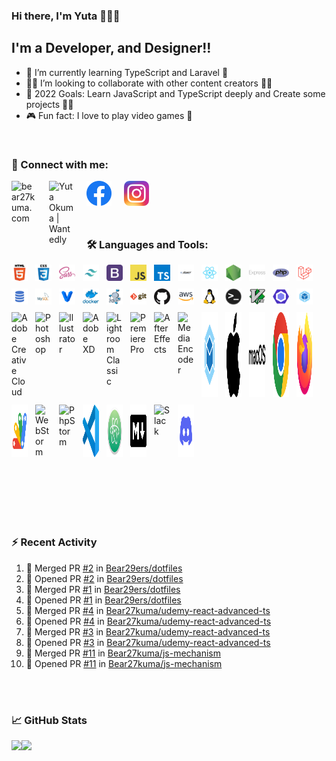 ### Hi there, I'm Yuta 🤟🏻🐻

## I'm a Developer, and Designer!!

- 🌱 I’m currently learning TypeScript and Laravel 🤣
- 👬🏻 I’m looking to collaborate with other content creators 👋🏻
- 🥅 2022 Goals: Learn JavaScript and TypeScript deeply and Create some projects 💪🏻
- 🎮 Fun fact: I love to play video games 🎉

<br />

### :wave: Connect with me:

[<img align="left" alt="bear27kuma.com" width="40px" src="https://user-images.githubusercontent.com/39920490/156489586-f125813b-e344-46d6-9306-f5786684b976.jpg" style="margin-right: 20px;" />](https://bear27kuma.github.io/)
[<img align="left" alt="Yuta Okuma | Wantedly" width="40px" src="https://user-images.githubusercontent.com/39920490/156489528-fdc520d6-10f1-43b6-8bf8-fadf8dcf1a90.jpg" style="margin-right: 20px;" />](https://www.wantedly.com/id/yuta_okuma_b)
[<img align="left" alt="Yuta Okuma | Facebook" width="40px" src="https://github.com/github/explore/blob/main/topics/facebook/facebook.png?raw=true" style="margin-right: 20px;" />](https://www.facebook.com/kumakuma1129/)
[<img align="left" alt="Yuta Okuma | Instagram" width="40px" src="https://github.com/github/explore/blob/main/topics/instagram/instagram.png?raw=true" />](https://www.instagram.com/bear_27earl/)

<br />
<br />
<br />
<br />

### :hammer_and_wrench: Languages and Tools:

<div style="display:flex; flex-wrap: wrap; gap: 12px;">
    <img align="left" alt="HTML5" width="26px" src="https://github.com/github/explore/blob/main/topics/html/html.png?raw=true" />
    <img align="left" alt="CSS3" width="26px" src="https://github.com/github/explore/blob/main/topics/css/css.png?raw=true" />
    <img align="left" alt="Sass" width="26px" src="https://github.com/github/explore/blob/main/topics/sass/sass.png?raw=true" />
    <img align="left" alt="Tailwind" width="26px" src="https://github.com/github/explore/blob/main/topics/tailwind/tailwind.png?raw=true" />
    <img align="left" alt="Bootstrap" width="26px" src="https://github.com/github/explore/blob/main/topics/bootstrap/bootstrap.png?raw=true" />
    <img align="left" alt="JavaScript" width="26px" src="https://github.com/github/explore/blob/main/topics/javascript/javascript.png?raw=true" />
    <img align="left" alt="TypeScript" width="26px" src="https://github.com/github/explore/blob/main/topics/typescript/typescript.png?raw=true" />
    <img align="left" alt="jQuery" width="26px" src="https://github.com/github/explore/blob/main/topics/jquery/jquery.png?raw=true" />
    <img align="left" alt="React" width="26px" src="https://github.com/github/explore/blob/main/topics/react/react.png?raw=true" />
    <img align="left" alt="Node.js" width="26px" src="https://github.com/github/explore/blob/main/topics/nodejs/nodejs.png?raw=true" />
    <img align="left" alt="Express" width="26px" src="https://github.com/github/explore/blob/main/topics/express/express.png?raw=true" />
    <img align="left" alt="PHP" width="26px" src="https://github.com/github/explore/blob/main/topics/php/php.png?raw=true" />
    <img align="left" alt="Laravel" width="26px" src="https://github.com/github/explore/blob/main/topics/laravel/laravel.png?raw=true" />
    <img align="left" alt="SQL" width="26px" src="https://github.com/github/explore/blob/main/topics/sql/sql.png?raw=true" />
    <img align="left" alt="MySQL" width="26px" src="https://github.com/github/explore/blob/main/topics/mysql/mysql.png?raw=true" />
    <img align="left" alt="Vagrant" width="26px" src="https://github.com/github/explore/blob/main/topics/vagrant/vagrant.png?raw=true" />
    <img align="left" alt="Docker" width="26px" src="https://github.com/github/explore/blob/main/topics/docker/docker.png?raw=true" />
    <img align="left" alt="Docker Compose" width="26px" src="https://github.com/github/explore/blob/main/topics/docker-compose/docker-compose.png?raw=true" />
    <img align="left" alt="Git" width="26px" src="https://github.com/github/explore/blob/main/topics/git/git.png?raw=true" />
    <img align="left" alt="GitHub" width="26px" src="https://github.com/github/explore/blob/main/topics/github/github.png?raw=true" />
    <img align="left" alt="AWS" width="26px" src="https://github.com/github/explore/blob/main/topics/aws/aws.png?raw=true" />
    <img align="left" alt="Linux" width="26px" src="https://github.com/github/explore/blob/main/topics/linux/linux.png?raw=true" />
    <img align="left" alt="Terminal" width="26px" src="https://github.com/github/explore/blob/main/topics/terminal/terminal.png?raw=true" />
    <img align="left" alt="Vim" width="26px" src="https://github.com/github/explore/blob/main/topics/vim/vim.png?raw=true" />
    <img align="left" alt="Eslint" width="26px" src="https://github.com/github/explore/blob/main/topics/eslint/eslint.png?raw=true" />
    <img align="left" alt="Webpack" width="26px" src="https://github.com/github/explore/blob/main/topics/webpack/webpack.png?raw=true" />
    <img align="left" alt="Adobe Creative Cloud" width="26px" src="https://user-images.githubusercontent.com/39920490/156873067-49465848-92d8-4d1f-b08f-79c821964b25.png" />
    <img align="left" alt="Photoshop" width="26px" src="https://user-images.githubusercontent.com/39920490/156873120-d295313e-2b81-4159-84db-e0e4d699c55e.png" />
    <img align="left" alt="Illustrator" width="26px" src="https://user-images.githubusercontent.com/39920490/156873119-acfff16f-eb82-4d40-ad64-c946fb19da42.png" />
    <img align="left" alt="Adobe XD" width="26px" src="https://user-images.githubusercontent.com/39920490/156873121-c57d736c-c359-47de-8125-9b6d199100fa.png" />
    <img align="left" alt="Lightroom Classic" width="26px" src="https://user-images.githubusercontent.com/39920490/156873122-d3ac9b52-d3c0-4f67-ad7c-9c4a43dddfd6.png" />
    <img align="left" alt="Premiere Pro" width="26px" src="https://user-images.githubusercontent.com/39920490/156873123-dd7079e1-fe88-4027-8e73-4e102f50a757.png" />
    <img align="left" alt="AfterEffects" width="26px" src="https://user-images.githubusercontent.com/39920490/156873125-c5c2cd70-1b5d-4b24-8c05-22f1cb3d8228.png" />
    <img align="left" alt="Media Encoder" width="26px" src="https://user-images.githubusercontent.com/39920490/156873126-546b41f4-e2f6-41ad-8939-acd9f81d6490.png" />
    <img align="left" alt="Webpack" width="26px" src="https://github.com/github/explore/blob/main/topics/webpack/webpack.png?raw=true" />
    <img align="left" alt="Apple" width="26px" src="https://github.com/github/explore/blob/main/topics/apple/apple.png?raw=true" />
    <img align="left" alt="Mac OS" width="26px" src="https://github.com/github/explore/blob/main/topics/macos/macos.png?raw=true" />
    <img align="left" alt="Chrome" width="26px" src="https://github.com/github/explore/blob/main/topics/chrome/chrome.png?raw=true" />
    <img align="left" alt="Firefox" width="26px" src="https://github.com/github/explore/blob/main/topics/firefox/firefox.png?raw=true" />
    <img align="left" alt="Google App Script" width="26px" src="https://github.com/github/explore/blob/main/topics/google-apps-script/google-apps-script.png?raw=true" />
    <img align="left" alt="WebStorm" width="26px" src="https://user-images.githubusercontent.com/39920490/156489178-cf6035a1-5f13-4f53-8631-be22dc5f73cf.png" />
    <img align="left" alt="PhpStorm" width="26px" src="https://user-images.githubusercontent.com/39920490/156489424-8e5504c6-a4ba-4c34-b1f7-52917db53018.png" />
    <img align="left" alt="Visual Studio Code" width="26px" src="https://github.com/github/explore/blob/main/topics/visual-studio-code/visual-studio-code.png?raw=true" />
    <img align="left" alt="Atom" width="26px" src="https://github.com/github/explore/blob/main/topics/atom/atom.png?raw=true" />
    <img align="left" alt="Markdown" width="26px" src="https://github.com/github/explore/blob/main/topics/markdown/markdown.png?raw=true" />
    <img align="left" alt="Slack" width="26px" src="https://user-images.githubusercontent.com/39920490/156873030-f4711901-5783-4f3c-9ed0-818730a9315f.png" />
    <img align="left" alt="Discord" width="26px" src="https://github.com/github/explore/blob/main/topics/discord/discord.png?raw=true" />
</div>

<br />
<br />
<br />
<br />
<br />
<br />

### :zap: Recent Activity
<!--START_SECTION:activity-->
1. 🎉 Merged PR [#2](https://github.com/Bear29ers/dotfiles/pull/2) in [Bear29ers/dotfiles](https://github.com/Bear29ers/dotfiles)
2. 💪 Opened PR [#2](https://github.com/Bear29ers/dotfiles/pull/2) in [Bear29ers/dotfiles](https://github.com/Bear29ers/dotfiles)
3. 🎉 Merged PR [#1](https://github.com/Bear29ers/dotfiles/pull/1) in [Bear29ers/dotfiles](https://github.com/Bear29ers/dotfiles)
4. 💪 Opened PR [#1](https://github.com/Bear29ers/dotfiles/pull/1) in [Bear29ers/dotfiles](https://github.com/Bear29ers/dotfiles)
5. 🎉 Merged PR [#4](https://github.com/Bear27kuma/udemy-react-advanced-ts/pull/4) in [Bear27kuma/udemy-react-advanced-ts](https://github.com/Bear27kuma/udemy-react-advanced-ts)
6. 💪 Opened PR [#4](https://github.com/Bear27kuma/udemy-react-advanced-ts/pull/4) in [Bear27kuma/udemy-react-advanced-ts](https://github.com/Bear27kuma/udemy-react-advanced-ts)
7. 🎉 Merged PR [#3](https://github.com/Bear27kuma/udemy-react-advanced-ts/pull/3) in [Bear27kuma/udemy-react-advanced-ts](https://github.com/Bear27kuma/udemy-react-advanced-ts)
8. 💪 Opened PR [#3](https://github.com/Bear27kuma/udemy-react-advanced-ts/pull/3) in [Bear27kuma/udemy-react-advanced-ts](https://github.com/Bear27kuma/udemy-react-advanced-ts)
9. 🎉 Merged PR [#11](https://github.com/Bear27kuma/js-mechanism/pull/11) in [Bear27kuma/js-mechanism](https://github.com/Bear27kuma/js-mechanism)
10. 💪 Opened PR [#11](https://github.com/Bear27kuma/js-mechanism/pull/11) in [Bear27kuma/js-mechanism](https://github.com/Bear27kuma/js-mechanism)
<!--END_SECTION:activity-->

<br />
<br />

### :chart_with_upwards_trend: GitHub Stats
<div style="display: flex;">
    <a href="https://github.com/Bear27kuma">
        <img height="200px;" src="https://github-readme-stats.vercel.app/api?username=Bear27kuma&show_icons=true&theme=bear">
    </a>
    <a href="https://github.com/Bear27kuma">
        <img height="200px" src="https://github-readme-stats.vercel.app/api/top-langs/?username=Bear27kuma&langs_count=6&layout=compact&theme=bear">
    </a>
</div>
